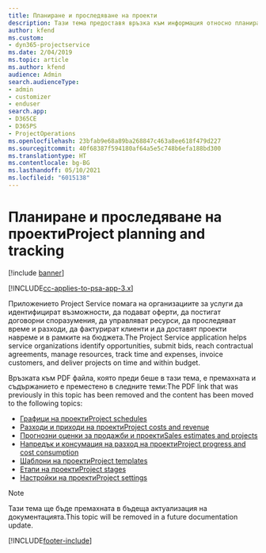 ```yaml
---
title: Планиране и проследяване на проекти
description: Тази тема предоставя връзка към информация относно планирането и проследяването в Project Service Automation.
author: kfend
ms.custom:
- dyn365-projectservice
ms.date: 2/04/2019
ms.topic: article
ms.author: kfend
audience: Admin
search.audienceType:
- admin
- customizer
- enduser
search.app:
- D365CE
- D365PS
- ProjectOperations
ms.openlocfilehash: 23bfab9e68a89ba268847c463a8ee618f479d227
ms.sourcegitcommit: 40f68387f594180af64a5e5c748b6efa188bd300
ms.translationtype: HT
ms.contentlocale: bg-BG
ms.lasthandoff: 05/10/2021
ms.locfileid: "6015138"
---
```

# <a name="project-planning-and-tracking"></a><span data-ttu-id="fb571-103">Планиране и проследяване на проекти</span><span class="sxs-lookup"><span data-stu-id="fb571-103">Project planning and tracking</span></span>

[!include [banner](../../includes/psa-now-project-operations.md)]

[!INCLUDE[cc-applies-to-psa-app-3.x](../../includes/cc-applies-to-psa-app-3x.md)]

<span data-ttu-id="fb571-104">Приложението Project Service помага на организациите за услуги да идентифицират възможности, да подават оферти, да постигат договорни споразумения, да управляват ресурси, да проследяват време и разходи, да фактурират клиенти и да доставят проекти навреме и в рамките на бюджета.</span><span class="sxs-lookup"><span data-stu-id="fb571-104">The Project Service application helps service organizations identify opportunities, submit bids, reach contractual agreements, manage resources, track time and expenses, invoice customers, and deliver projects on time and within budget.</span></span> 

<span data-ttu-id="fb571-105">Връзката към PDF файла, която преди беше в тази тема, е премахната и съдържанието е преместено в следните теми:</span><span class="sxs-lookup"><span data-stu-id="fb571-105">The PDF link that was previously in this topic has been removed and the content has been moved to the following topics:</span></span>

- [<span data-ttu-id="fb571-106">Графици на проекти</span><span class="sxs-lookup"><span data-stu-id="fb571-106">Project schedules</span></span>](../project-creating.md)
- [<span data-ttu-id="fb571-107">Разходи и приходи на проекти</span><span class="sxs-lookup"><span data-stu-id="fb571-107">Project costs and revenue</span></span>](../project-estimating.md)
- [<span data-ttu-id="fb571-108">Прогнозни оценки за продажби и проекти</span><span class="sxs-lookup"><span data-stu-id="fb571-108">Sales estimates and projects</span></span>](../project-leveraging.md)
- [<span data-ttu-id="fb571-109">Напредък и консумация на разход на проекти</span><span class="sxs-lookup"><span data-stu-id="fb571-109">Project progress and cost consumption</span></span>](../project-tracking.md)
- [<span data-ttu-id="fb571-110">Шаблони на проекти</span><span class="sxs-lookup"><span data-stu-id="fb571-110">Project templates</span></span>](../project-templates.md)
- [<span data-ttu-id="fb571-111">Етапи на проекти</span><span class="sxs-lookup"><span data-stu-id="fb571-111">Project stages</span></span>](../project-stages.md)
- [<span data-ttu-id="fb571-112">Настройки на проекти</span><span class="sxs-lookup"><span data-stu-id="fb571-112">Project settings</span></span>](../project-settings.md)

> [!NOTE]
> <span data-ttu-id="fb571-113">Тази тема ще бъде премахната в бъдеща актуализация на документацията.</span><span class="sxs-lookup"><span data-stu-id="fb571-113">This topic will be removed in a future documentation update.</span></span> 


[!INCLUDE[footer-include](../../includes/footer-banner.md)]